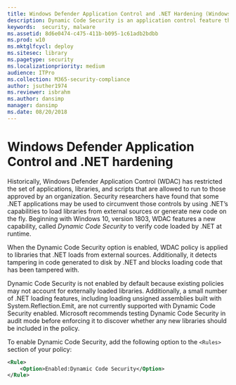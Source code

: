 ```yaml
---
title: Windows Defender Application Control and .NET Hardening (Windows 10)
description: Dynamic Code Security is an application control feature that can verify code loaded by .NET at runtime.
keywords:  security, malware
ms.assetid: 8d6e0474-c475-411b-b095-1c61adb2bdbb
ms.prod: w10
ms.mktglfcycl: deploy
ms.sitesec: library
ms.pagetype: security
ms.localizationpriority: medium
audience: ITPro
ms.collection: M365-security-compliance
author: jsuther1974
ms.reviewer: isbrahm
ms.author: dansimp
manager: dansimp
ms.date: 08/20/2018
---
```


# Windows Defender Application Control and .NET hardening

Historically, Windows Defender Application Control (WDAC) has restricted the set of applications, libraries, and scripts that are allowed to run to those approved by an organization.
Security researchers have found that some .NET applications may be used to circumvent those controls by using .NET’s capabilities to load libraries from external sources or generate new code on the fly.
Beginning with Windows 10, version 1803, WDAC features a new capability, called *Dynamic Code Security* to verify code loaded by .NET at runtime.

When the Dynamic Code Security option is enabled, WDAC policy is applied to libraries that .NET loads from external sources.
Additionally, it detects tampering in code generated to disk by .NET and blocks loading code that has been tampered with.

Dynamic Code Security is not enabled by default because existing policies may not account for externally loaded libraries.
Additionally, a small number of .NET loading features, including loading unsigned assemblies built with System.Reflection.Emit, are not currently supported with Dynamic Code Security enabled.
Microsoft recommends testing Dynamic Code Security in audit mode before enforcing it to discover whether any new libraries should be included in the policy.

To enable Dynamic Code Security, add the following option to the `<Rules>` section of your policy:

```xml
<Rule>
    <Option>Enabled:Dynamic Code Security</Option>
</Rule>
```
